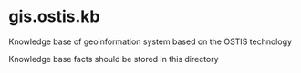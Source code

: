 gis.ostis.kb
============

Knowledge base of geoinformation system based on the OSTIS technology

Knowledge base facts should be stored in this directory
